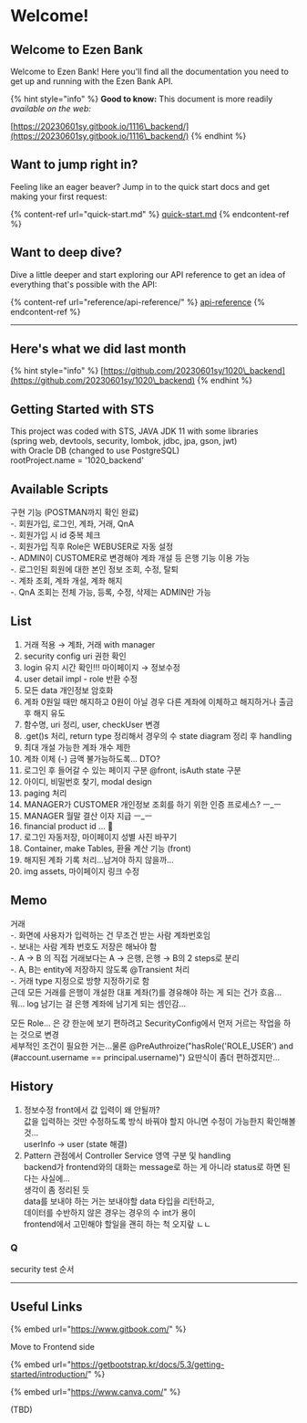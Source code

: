 # Welcome!

## Welcome to Ezen Bank

Welcome to Ezen Bank! Here you'll find all the documentation you need to get up and running with the Ezen Bank API.

{% hint style="info" %}
**Good to know:** This document is more readily _available on the web:_

[https://20230601sy.gitbook.io/1116\_backend/](https://20230601sy.gitbook.io/1116\_backend/)
{% endhint %}

## Want to jump right in?

Feeling like an eager beaver? Jump in to the quick start docs and get making your first request:

{% content-ref url="quick-start.md" %}
[quick-start.md](quick-start.md)
{% endcontent-ref %}

## Want to deep dive?

Dive a little deeper and start exploring our API reference to get an idea of everything that's possible with the API:

{% content-ref url="reference/api-reference/" %}
[api-reference](reference/api-reference/)
{% endcontent-ref %}

***

## Here's what we did last month

{% hint style="info" %}
[https://github.com/20230601sy/1020\_backend](https://github.com/20230601sy/1020\_backend)
{% endhint %}

## Getting Started with STS

This project was coded with STS, JAVA JDK 11 with some libraries\
(spring web, devtools, security, lombok, jdbc, jpa, gson, jwt)\
with Oracle DB (changed to use PostgreSQL)\
rootProject.name = '1020\_backend'

## Available Scripts

구현 기능 (POSTMAN까지 확인 완료)\
\-. 회원가입, 로그인, 계좌, 거래, QnA\
\-. 회원가입 시 id 중복 체크\
\-. 회원가입 직후 Role은 WEBUSER로 자동 설정\
\-. ADMIN이 CUSTOMER로 변경해야 계좌 개설 등 은행 기능 이용 가능\
\-. 로그인된 회원에 대한 본인 정보 조회, 수정, 탈퇴\
\-. 계좌 조회, 계좌 개설, 계좌 해지\
\-. QnA 조회는 전체 가능, 등록, 수정, 삭제는 ADMIN만 가능

## List

1. 거래 적용 → 계좌, 거래 with manager
2. security config uri 권한 확인
3. login 유지 시간 확인!!! 마이페이지 → 정보수정
4. user detail impl - role 반환 수정
5. 모든 data 개인정보 암호화
6. 계좌 0원일 때만 해지하고 0원이 아닐 경우 다른 계좌에 이체하고 해지하거나 출금 후 해지 유도
7. 함수명, uri 정리, user, checkUser 변경
8. .get()s 처리, return type 정리해서 경우의 수 state diagram 정리 후 handling
9. 최대 개설 가능한 계좌 개수 제한
10. 계좌 이체 (-) 금액 불가능하도록... DTO?
11. 로그인 후 들어갈 수 있는 페이지 구분 @front, isAuth state 구분
12. 아이디, 비밀번호 찾기, modal design
13. paging 처리
14. MANAGER가 CUSTOMER 개인정보 조회를 하기 위한 인증 프로세스? ㅡ\_ㅡ
15. MANAGER 월말 결산 이자 지급 ㅡ\_ㅡ
16. financial product id ... 🤬
17. 로그인 자동저장, 마이페이지 성별 사진 바꾸기
18. Container, make Tables, 환율 계산 기능 (front)
19. 해지된 계좌 기록 처리...남겨야 하지 않을까...
20. img assets, 마이페이지 링크 수정

## Memo

거래\
\-. 화면에 사용자가 입력하는 건 무조건 받는 사람 계좌번호임\
\-. 보내는 사람 계좌 번호도 저장은 해놔야 함\
\-. A → B 의 직접 거래보다는 A → 은행, 은행 → B의 2 steps로 분리\
\-. A, B는 entity에 저장하지 않도록 @Transient 처리\
\-. 거래 type 지정으로 방향 지정하기로 함\
근데 모든 거래를 은행이 개설한 대표 계좌(?)를 경유해야 하는 게 되는 건가 흐음...\
뭐... log 남기는 걸 은행 계좌에 남기게 되는 셈인감...

모든 Role... 은 걍 한눈에 보기 편하려고 SecurityConfig에서 먼저 거르는 작업을 하는 것으로 변경\
세부적인 조건이 필요한 거는...물론 @PreAuthroize("hasRole('ROLE\_USER') and (#account.username == principal.username)") 요딴식이 좀더 편하겠지만...

## History

1. 정보수정 front에서 값 입력이 왜 안될까?\
   값을 입력하는 것만 수정하도록 방식 바꿔야 할지 아니면 수정이 가능한지 확인해볼 것...\
   userInfo → user (state 해결)
2. Pattern 관점에서 Controller Service 영역 구분 및 handling\
   backend가 frontend와의 대화는 message로 하는 게 아니라 status로 하면 된다는 사실에...\
   생각이 좀 정리된 듯\
   data를 보내야 하는 거는 보내야할 data 타입을 리턴하고, \
   데이터를 수반하지 않은 경우는 경우의 수 int가 용이\
   frontend에서 고민해야 할일을 괜히 하는 척 오지랖 ㄴㄴ

### Q

security test 순서

***

## Useful Links

{% embed url="https://www.gitbook.com/" %}

Move to Frontend side

{% embed url="https://getbootstrap.kr/docs/5.3/getting-started/introduction/" %}

{% embed url="https://www.canva.com/" %}

(TBD)
